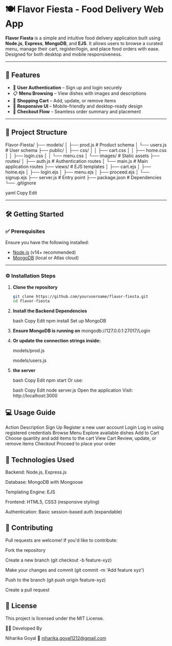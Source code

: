 # 🍽️ Flavor Fiesta - Food Delivery Web App

**Flavor Fiesta** is a simple and intuitive food delivery application built using **Node.js**, **Express**, **MongoDB**, and **EJS**. It allows users to browse a curated menu, manage their cart, register/login, and place food orders with ease. Designed for both desktop and mobile responsiveness.

---

## 🚀 Features

- 🔐 **User Authentication** – Sign up and login securely
- 📋 **Menu Browsing** – View dishes with images and descriptions
- 🛒 **Shopping Cart** – Add, update, or remove items
- 📱 **Responsive UI** – Mobile-friendly and desktop-ready design
- 💸 **Checkout Flow** – Seamless order summary and placement

---

## 📁 Project Structure

Flavor-Fiesta/
├── models/
│ ├── prod.js # Product schema
│ └── users.js # User schema
├── public/
│ ├── css/
│ │ ├── cart.css
│ │ ├── home.css
│ │ ├── login.css
│ │ └── menu.css
│ └── images/ # Static assets
├── routes/
│ ├── auth.js # Authentication routes
│ └── main.js # Main application routes
├── views/ # EJS templates
│ ├── cart.ejs
│ ├── home.ejs
│ ├── login.ejs
│ ├── menu.ejs
│ ├── proceed.ejs
│ └── signup.ejs
├── server.js # Entry point
├── package.json # Dependencies
└── .gitignore

yaml
Copy
Edit

---

## 🛠️ Getting Started

### ✅ Prerequisites

Ensure you have the following installed:

- [Node.js](https://nodejs.org/) (v14+ recommended)
- [MongoDB](https://www.mongodb.com/) (local or Atlas cloud)

---

### ⚙️ Installation Steps

1. **Clone the repository**
   ```bash
   git clone https://github.com/yourusername/flavor-fiesta.git
   cd flavor-fiesta
2. **Install the Backend Dependencies**

   bash
   Copy
   Edit
   npm install
   Set up MongoDB

3. **Ensure MongoDB is running on**
    mongodb://127.0.0.1:27017/Login

4. **Or update the connection strings inside:**

    models/prod.js

    models/users.js

5.  **the server**

    bash
    Copy
    Edit
    npm start
    Or use:

    bash
    Copy
    Edit
    node server.js
    Open the application
    Visit: http://localhost:3000

## 💻 Usage Guide
Action	Description
Sign Up	Register a new user account
Login	Log in using registered credentials
Browse Menu	Explore available dishes
Add to Cart	Choose quantity and add items to the cart
View Cart	Review, update, or remove items
Checkout	Proceed to place your order

## 🧰 Technologies Used
Backend: Node.js, Express.js

Database: MongoDB with Mongoose

Templating Engine: EJS

Frontend: HTML5, CSS3 (responsive styling)

Authentication: Basic session-based auth (expandable)

## 🤝 Contributing
Pull requests are welcome! If you'd like to contribute:

Fork the repository

Create a new branch (git checkout -b feature-xyz)

Make your changes and commit (git commit -m 'Add feature xyz')

Push to the branch (git push origin feature-xyz)

Create a pull request

## 📄 License
This project is licensed under the MIT License.

👨‍💻 Developed By

Niharika Goyal
📧 niharika.goyal1212@gmail.com


